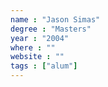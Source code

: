 ```yaml
---
name : "Jason Simas"
degree : "Masters"
year : "2004"
where : ""
website : ""
tags : ["alum"]
---
```

